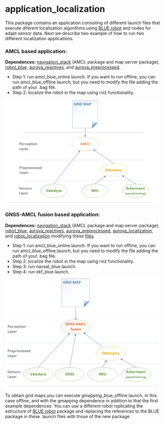 # application_localization
This package contains an application consisting of different launch files that execute diferent localization algorithms using [BLUE robot](https://github.com/AUROVA-LAB/robot_blue) and nodes for adapt sensor data. Next we describe two example of how to run two different localization applications. 

### AMCL based application:
**Dependences:** [navigation_stack](https://github.com/ros-planning/navigation) (AMCL package and map server package), [robot_blue](https://github.com/AUROVA-LAB/robot_blue), [aurova_reactives](https://github.com/AUROVA-LAB/aurova_reactives), and [aurova_preprocessed](https://github.com/AUROVA-LAB/aurova_preprocessed).
* Step 1: run amcl_blue_online.launch. If you want to run offline, you can run amcl_blue_offline.launch, but you need to modify the file adding the path of your .bag file.
* Step 2: localize the robot in the map using rviz functionality.

![](/documentation/exec_arch.png)

### GNSS-AMCL fusion based application:
**Dependences:** [navigation_stack](https://github.com/ros-planning/navigation) (AMCL package and map server package), [robot_blue](https://github.com/AUROVA-LAB/robot_blue), [aurova_reactives](https://github.com/AUROVA-LAB/aurova_reactives), [aurova_preprocessed](https://github.com/AUROVA-LAB/aurova_preprocessed), [aurova_localization](https://github.com/AUROVA-LAB/aurova_localization), and [robot_localization](https://github.com/cra-ros-pkg/robot_localization) modifying these [files](https://drive.google.com/open?id=1pPElDahEh2vnyUuyCoKvNNV2gxFJLkmA).
* Step 1: run amcl_blue_online.launch. If you want to run offline, you can run amcl_blue_offline.launch, but you need to modify the file adding the path of your .bag file.
* Step 2: localize the robot in the map using rviz functionality.
* Step 3: run navsat_blue.launch.
* Step 4: run ekf_blue.launch.

![](/documentation/exec_arch_gps.png)

To obtain grid maps you can execute gmapping_blue_offline.launch, in this case offline, and with the gmapping dependence in addition to that the first example dependences. You can use a different robot replicating the estructure of [BLUE robot](https://github.com/AUROVA-LAB/robot_blue) package and replacing the references to the BLUE package in these .launch files with those of the new package.
